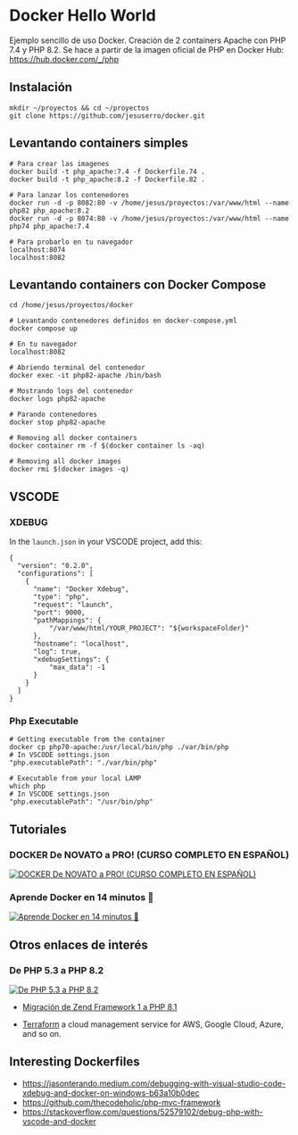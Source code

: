 # Docker Hello World

Ejemplo sencillo de uso Docker. Creación de 2 containers Apache con PHP 7.4 y PHP 8.2.
Se hace a partir de la imagen oficial de PHP en Docker Hub: <https://hub.docker.com/_/php>

## Instalación

``` shell
mkdir ~/proyectos && cd ~/proyectos
git clone https://github.com/jesuserro/docker.git
```

## Levantando containers simples

``` shell
# Para crear las imagenes
docker build -t php_apache:7.4 -f Dockerfile.74 .
docker build -t php_apache:8.2 -f Dockerfile.82 .

# Para lanzar los contenedores
docker run -d -p 8082:80 -v /home/jesus/proyectos:/var/www/html --name php82 php_apache:8.2
docker run -d -p 8074:80 -v /home/jesus/proyectos:/var/www/html --name php74 php_apache:7.4

# Para probarlo en tu navegador
localhost:8074
localhost:8082
```

## Levantando containers con Docker Compose

``` shell
cd /home/jesus/proyectos/docker

# Levantando contenedores definidos en docker-compose.yml
docker compose up

# En tu navegador
localhost:8082

# Abriendo terminal del contenedor
docker exec -it php82-apache /bin/bash

# Mostrando logs del contenedor
docker logs php82-apache

# Parando contenedores
docker stop php82-apache

# Removing all docker containers  
docker container rm -f $(docker container ls -aq)

# Removing all docker images  
docker rmi $(docker images -q)
```

## VSCODE

### XDEBUG

In the `launch.json` in your VSCODE project, add this:

``` shell
{
  "version": "0.2.0",
  "configurations": [
    {
      "name": "Docker Xdebug",
      "type": "php",
      "request": "launch",
      "port": 9000,
      "pathMappings": {
          "/var/www/html/YOUR_PROJECT": "${workspaceFolder}"
      },
      "hostname": "localhost",
      "log": true,
      "xdebugSettings": {
          "max_data": -1
      }
    }    
  ]
}
```

### Php Executable

``` shell
# Getting executable from the container
docker cp php70-apache:/usr/local/bin/php ./var/bin/php
# In VSCODE settings.json
"php.executablePath": "./var/bin/php"

# Executable from your local LAMP
which php
# In VSCODE settings.json
"php.executablePath": "/usr/bin/php"
```

## Tutoriales

### DOCKER De NOVATO a PRO! (CURSO COMPLETO EN ESPAÑOL)

[![DOCKER De NOVATO a PRO! (CURSO COMPLETO EN ESPAÑOL)](https://img.youtube.com/vi/CV_Uf3Dq-EU/0.jpg)](https://www.youtube.com/watch?v=CV_Uf3Dq-EU)

### Aprende Docker en 14 minutos 🐳

[![Aprende Docker en 14 minutos 🐳](https://img.youtube.com/vi/6idFknRIOp4/0.jpg)](https://www.youtube.com/watch?v=6idFknRIOp4)

## Otros enlaces de interés

### De PHP 5.3 a PHP 8.2

[![De PHP 5.3 a PHP 8.2](https://img.youtube.com/vi/BHAYO6esXlw/0.jpg)](https://www.youtube.com/watch?v=BHAYO6esXlw)

- [Migración de Zend Framework 1 a PHP 8.1](https://github.com/Shardj/zf1-future)

- [Terraform](https://registry.terraform.io/) a cloud management service for AWS, Google Cloud, Azure, and so on.

## Interesting Dockerfiles

- <https://jasonterando.medium.com/debugging-with-visual-studio-code-xdebug-and-docker-on-windows-b63a10b0dec>
- <https://github.com/thecodeholic/php-mvc-framework>
- <https://stackoverflow.com/questions/52579102/debug-php-with-vscode-and-docker>

